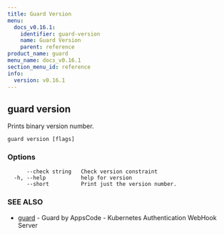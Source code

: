 ```yaml
---
title: Guard Version
menu:
  docs_v0.16.1:
    identifier: guard-version
    name: Guard Version
    parent: reference
product_name: guard
menu_name: docs_v0.16.1
section_menu_id: reference
info:
  version: v0.16.1
---
```


## guard version

Prints binary version number.

```
guard version [flags]
```

### Options

```
      --check string   Check version constraint
  -h, --help           help for version
      --short          Print just the version number.
```

### SEE ALSO

* [guard](/docs/v0.16.1/reference/guard)	 - Guard by AppsCode - Kubernetes Authentication WebHook Server

